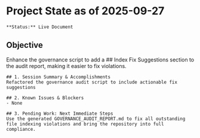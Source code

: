# Project State as of 2025-09-27

    **Status:** Live Document

## Objective
Enhance the governance script to add a ## Index Fix Suggestions section to the audit report, making it easier to fix violations.

    ## 1. Session Summary & Accomplishments
    Refactored the governance audit script to include actionable fix suggestions

    ## 2. Known Issues & Blockers
    - None

    ## 3. Pending Work: Next Immediate Steps
    Use the generated GOVERNANCE_AUDIT_REPORT.md to fix all outstanding file indexing violations and bring the repository into full compliance.
